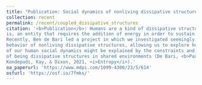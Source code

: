 ```yaml
---
title: "Publication: Social dynamics of nonliving dissipative structures"
collection: recent
permalink: /recent/coupled_dissipative_structures
citation: '<b>Publication</b>: Humans are a kind of dissipative structure---that
is, an entity that requires the addition of energy in order to sustain itself.
Recently, Ben de Bari led a project in which we investigated seemingly social
behavior of nonliving dissipative structures, allowing us to explore how much
of our human social dynamics might be explained by the constraints and pressures
of being dissipative structures in shared environments (De Bari, <b>Paxton</b>,
Kondepudi, Kay, & Dixon, 2021, <i>Entropy</i>).'
oa_paperurl: 'https://www.mdpi.com/1099-4300/23/5/614'
osfurl: 'https://osf.io/7fmks/'
---
```

